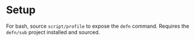 Setup
=====

For bash, source `script/profile` to expose the `defn` command.  Requires the
`defn/sub` project installed and sourced.
